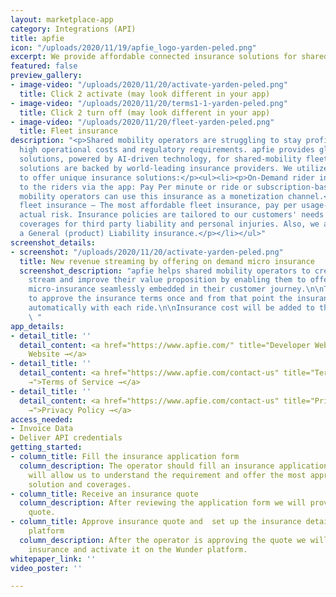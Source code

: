 ```yaml
---
layout: marketplace-app
category: Integrations (API)
title: apfie
icon: "/uploads/2020/11/19/apfie_logo-yarden-peled.png"
excerpt: We provide affordable connected insurance solutions for shared-mobility fleets.
featured: false
preview_gallery:
- image-video: "/uploads/2020/11/20/activate-yarden-peled.png"
  title: Click 2 activate (may look different in your app)
- image-video: "/uploads/2020/11/20/terms1-1-yarden-peled.png"
  title: Click 2 turn off (may look different in your app)
- image-video: "/uploads/2020/11/20/fleet-yarden-peled.png"
  title: Fleet insurance
description: "<p>Shared mobility operators are struggling to stay profitable due to
  high operational costs and regulatory requirements. apfie provides global insurance
  solutions, powered by AI-driven technology, for shared-mobility fleets. Our insurance
  solutions are backed by world-leading insurance providers. We utilize Realtime data
  to offer unique insurance solutions:</p><ul><li><p>On-Demand rider insurance – Offered
  to the riders via the app: Pay Per minute or ride or subscription-based. Shared
  mobility operators can use this insurance as a monetization channel.</p></li><li><p>Usage-Based
  fleet insurance – The most affordable fleet insurance, pay per usage-based on the
  actual risk. Insurance policies are tailored to our customers' needs and can include
  coverages for third party liability and personal injuries. Also, we are offering
  a General (product) Liability insurance.</p></li></ul>"
screenshot_details:
- screenshot: "/uploads/2020/11/20/activate-yarden-peled.png"
  title: New revenue streaming by offering on demand micro insurance
  screenshot_description: "apfie helps shared mobility operators to create a new revenue
    stream and improve their value proposition by enabling them to offer on-demand,
    micro-insurance seamlessly embedded in their customer journey.\n\nThe rider needs
    to approve the insurance terms once and from that point the insurance can be activated
    automatically with each ride.\n\nInsurance cost will be added to the ride cost.
    \ "
app_details:
- detail_title: ''
  detail_content: <a href="https://www.apfie.com/" title="Developer Website →">Developer
    Website →</a>
- detail_title: ''
  detail_content: <a href="https://www.apfie.com/contact-us" title="Terms of Service
    →">Terms of Service →</a>
- detail_title: ''
  detail_content: <a href="https://www.apfie.com/contact-us" title="Privacy Policy
    →">Privacy Policy →</a>
access_needed:
- Invoice Data
- Deliver API credentials
getting_started:
- column_title: Fill the insurance application form
  column_description: The operator should fill an insurance application form that
    will allow us to understand the requirement and offer the most appropriate insurance
    solution and coverages.
- column_title: Receive an insurance quote
  column_description: After reviewing the application form we will provide a detailed
    quote.
- column_title: Approve insurance quote and  set up the insurance details at the Wunder
    platform
  column_description: After the operator is approving the quote we will set up the
    insurance and activate it on the Wunder platform.
whitepaper_link: ''
video_poster: ''

---
```

